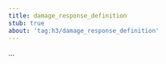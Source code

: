 ```yaml
---
title: damage_response_definition
stub: true
about: 'tag:h3/damage_response_definition'
---
```

...
